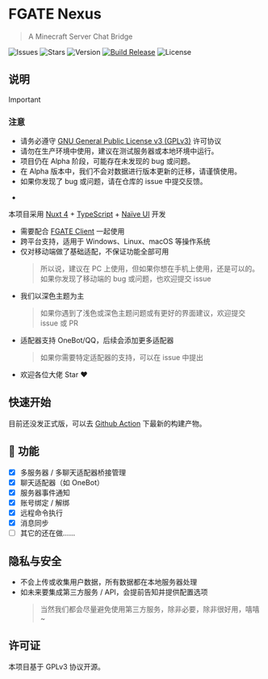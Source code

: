 # FGATE Nexus

> A Minecraft Server Chat Bridge

![Issues](https://img.shields.io/github/issues/CrashVibe/FGateNexus)
![Stars](https://img.shields.io/github/stars/CrashVibe/FGateNexus?style=flat)
![Version](https://img.shields.io/github/v/release/CrashVibe/FGateNexus)
[![Build Release](https://github.com/CrashVibe/FGateNexus/actions/workflows/release.yml/badge.svg)](https://github.com/CrashVibe/FGateNexus/actions/workflows/release.yml)
![License](https://img.shields.io/github/license/CrashVibe/FGateNexus)

## 说明

> [!IMPORTANT]
>
> ### 注意
>
> - 请务必遵守 [GNU General Public License v3 (GPLv3)](https://www.gnu.org/licenses/gpl-3.0.html) 许可协议
> - 请勿在生产环境中使用，建议在测试服务器或本地环境中运行。
> - 项目仍在 Alpha 阶段，可能存在未发现的 bug 或问题。
> - 在 Alpha 版本中，我们不会对数据进行版本更新的迁移，请谨慎使用。
> - 如果你发现了 bug 或问题，请在仓库的 issue 中提交反馈。

-
本项目采用 [Nuxt 4](https://nuxt.com/) + [TypeScript](https://www.typescriptlang.org/) + [Naïve UI](https://www.naiveui.com/)
开发
- 需要配合 [FGATE Client](https://github.com/CrashVibe/FGateClient) 一起使用
- 跨平台支持，适用于 Windows、Linux、macOS 等操作系统
- 仅对移动端做了基础适配，不保证功能全部可用
  > 所以说，建议在 PC 上使用，但如果你想在手机上使用，还是可以的。如果你发现了移动端的 bug 或问题，也欢迎提交 issue
- 我们以深色主题为主
  > 如果你遇到了浅色或深色主题问题或有更好的界面建议，欢迎提交 issue 或 PR
- 适配器支持 OneBot/QQ，后续会添加更多适配器
  > 如果你需要特定适配器的支持，可以在 issue 中提出
- 欢迎各位大佬 Star ❤️

## 快速开始

目前还没发正式版，可以去 [Github Action](https://github.com/CrashVibe/FGateNexus/actions/workflows/release.yml) 下最新的构建产物。

## 🎉 功能

- [x] 多服务器 / 多聊天适配器桥接管理
- [x] 聊天适配器（如 OneBot）
- [x] 服务器事件通知
- [x] 账号绑定 / 解绑
- [x] 远程命令执行
- [x] 消息同步
- [ ] 其它的还在做......

## 隐私与安全

- 不会上传或收集用户数据，所有数据都在本地服务器处理
- 如未来要集成第三方服务 / API，会提前告知并提供配置选项
  > 当然我们都会尽量避免使用第三方服务，除非必要，除非很好用，嘻嘻~

## 许可证

本项目基于 GPLv3 协议开源。
